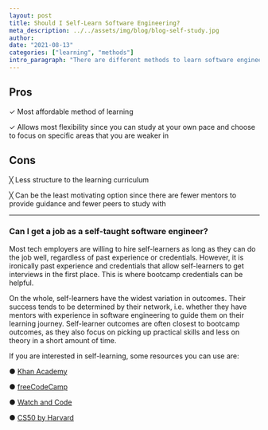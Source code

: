 ```yaml
---
layout: post
title: Should I Self-Learn Software Engineering?
meta_description: ../../assets/img/blog/blog-self-study.jpg
author:
date: "2021-08-13"
categories: ["learning", "methods"]
intro_paragraph: "There are different methods to learn software engineering in Singapore. The four most common ones are: obtaining a degree in Computer Science; self-learning; bootcamps; and postgraduate programmes like diplomas and master’s degrees. This post discusses some considerations to decide if self-learning is the right route for you."
---
```


## Pros

✓ Most affordable method of learning

✓ Allows most flexibility since you can study at your own pace and choose to focus on specific areas that you are weaker in

## Cons

╳ Less structure to the learning curriculum

╳ Can be the least motivating option since there are fewer mentors to provide guidance and fewer peers to study with

---

### Can I get a job as a self-taught software engineer?

Most tech employers are willing to hire self-learners as long as they can do the job well, regardless of past experience or credentials. However, it is ironically past experience and credentials that allow self-learners to get interviews in the first place. This is where bootcamp credentials can be helpful.

On the whole, self-learners have the widest variation in outcomes. Their success tends to be determined by their network, i.e. whether they have mentors with experience in software engineering to guide them on their learning journey. Self-learner outcomes are often closest to bootcamp outcomes, as they also focus on picking up practical skills and less on theory in a short amount of time.

If you are interested in self-learning, some resources you can use are:

● [Khan Academy](https://www.khanacademy.org/computing/computer-programming)

● [freeCodeCamp](https://www.freecodecamp.org/)

● [Watch and Code](https://watchandcode.com/)

● [CS50 by Harvard](https://cs50.harvard.edu/x/2020/)

